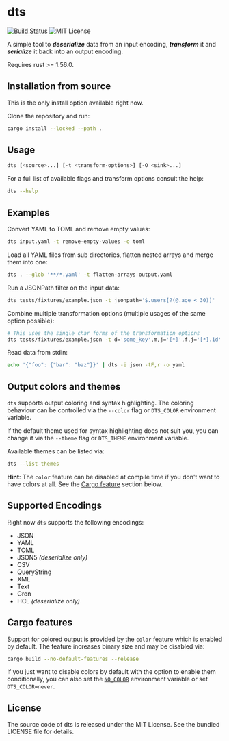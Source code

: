 # dts

[![Build Status](https://github.com/martinohmann/dts/workflows/ci/badge.svg)](https://github.com/martinohmann/dts/actions?query=workflow%3Aci)
![MIT License](https://img.shields.io/github/license/martinohmann/dts?color=blue)

A simple tool to _**deserialize**_ data from an input encoding, _**transform**_
it and _**serialize**_ it back into an output encoding.

Requires rust >= 1.56.0.

## Installation from source

This is the only install option available right now.

Clone the repository and run:

```sh
cargo install --locked --path .
```

## Usage

```sh
dts [<source>...] [-t <transform-options>] [-O <sink>...]
```

For a full list of available flags and transform options consult the help:

```sh
dts --help
```

## Examples

Convert YAML to TOML and remove empty values:

```sh
dts input.yaml -t remove-empty-values -o toml
```

Load all YAML files from sub directories, flatten nested arrays and merge them into one:

```sh
dts . --glob '**/*.yaml' -t flatten-arrays output.yaml
```

Run a JSONPath filter on the input data:

```sh
dts tests/fixtures/example.json -t jsonpath='$.users[?(@.age < 30)]'
```

Combine multiple transformation options (multiple usages of the same option possible):

```sh
# This uses the single char forms of the transformation options
dts tests/fixtures/example.json -t d='some_key',m,j='[*]',f,j='[*].id'
```

Read data from stdin:

```sh
echo '{"foo": {"bar": "baz"}}' | dts -i json -tF,r -o yaml
```

## Output colors and themes

`dts` supports output coloring and syntax highlighting. The coloring behaviour
can be controlled via the `--color` flag or `DTS_COLOR` environment variable.

If the default theme used for syntax highlighting does not suit you, you can
change it via the `--theme` flag or `DTS_THEME` environment variable.

Available themes can be listed via:

```sh
dts --list-themes
```

**Hint**: The `color` feature can be disabled at compile time if you don't want
to have colors at all. See the [Cargo feature](#cargo-features) section below.

## Supported Encodings

Right now `dts` supports the following encodings:

- JSON
- YAML
- TOML
- JSON5 _(deserialize only)_
- CSV
- QueryString
- XML
- Text
- Gron
- HCL _(deserialize only)_

## Cargo features

Support for colored output is provided by the `color` feature which is enabled
by default. The feature increases binary size and may be disabled via:

```sh
cargo build --no-default-features --release
```

If you just want to disable colors by default with the option to enable them
conditionally, you can also set the [`NO_COLOR`](https://no-color.org/)
environment variable or set `DTS_COLOR=never`.

## License

The source code of dts is released under the MIT License. See the bundled
LICENSE file for details.
